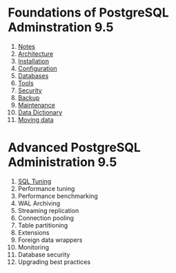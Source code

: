 # Foundations of PostgreSQL Adminstration 9.5

1. [Notes](notes.md)
2. [Architecture](architecture.md)
3. [Installation](installation.md)
4. [Configuration](configuration.md)
5. [Databases](databases.md)
6. [Tools](tools.md)
7. [Security](security.md)
8. [Backup](backup.md)
9. [Maintenance](maintenance.md)
10. [Data Dictionary](data_dict.md)
11. [Moving data](moving_data.md)

# Advanced PostgreSQL Administration 9.5

1. [SQL Tuning](sql_tuning.md)
2. Performance tuning
3. Performance benchmarking
4. WAL Archiving
5. Streaming replication
6. Connection pooling
7. Table partitioning
8. Extensions
9. Foreign data wrappers
10. Monitoring
11. Database security
12. Upgrading best practices

